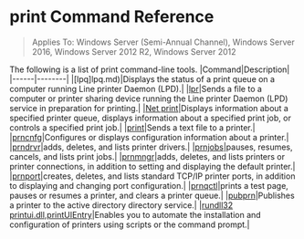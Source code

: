# print Command Reference

>Applies To: Windows Server (Semi-Annual Channel), Windows Server 2016, Windows Server 2012 R2, Windows Server 2012

The following is a list of print command-line tools.
|Command|Description|
|------|--------|
|[lpq]lpq.md)|Displays the status of a print queue on a computer running Line printer Daemon (LPD).|
|[lpr](lpr.md)|Sends a file to a computer or printer sharing device running the Line printer Daemon (LPD) service in preparation for printing.|
|[Net print](net-print.md)|Displays information about a specified printer queue, displays information about a specified print job, or controls a specified print job.|
|[print](print.md)|Sends a text file to a printer.|
|[prncnfg](prncnfg.md)|Configures or displays configuration information about a printer.|
|[prndrvr](prndrvr.md)|adds, deletes, and lists printer drivers.|
|[prnjobs](prnjobs.md)|pauses, resumes, cancels, and lists print jobs.|
|[prnmngr](prnmngr.md)|adds, deletes, and lists printers or printer connections, in addition to setting and displaying the default printer.|
|[prnport](prnport.md)|creates, deletes, and lists standard TCP/IP printer ports, in addition to displaying and changing port configuration.|
|[prnqctl](prnqctl.md)|prints a test page, pauses or resumes a printer, and clears a printer queue.|
|[pubprn](pubprn.md)|Publishes a printer to the active directory directory service.|
|[rundll32 printui.dll,printUIEntry](rundll32-printui.md)|Enables you to automate the installation and configuration of printers using scripts or the command prompt.|
